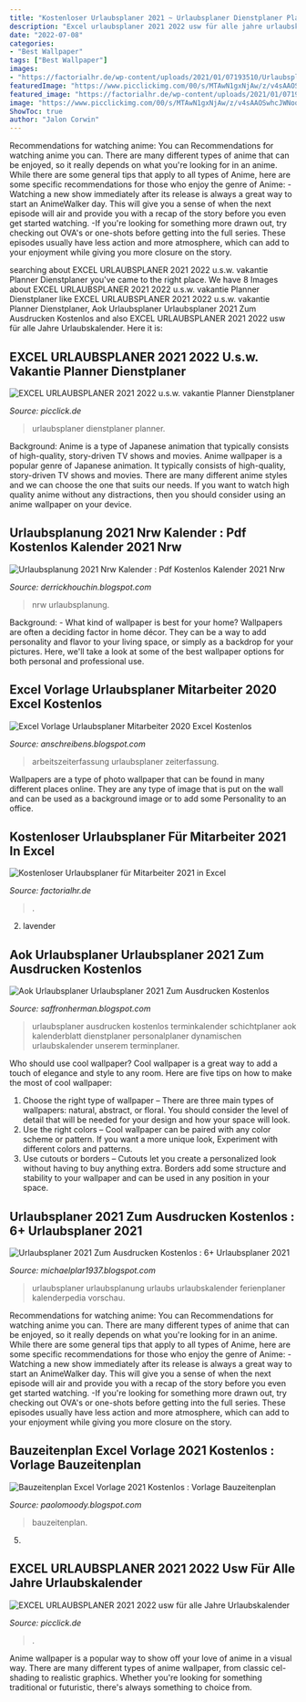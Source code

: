 ```yaml
---
title: "Kostenloser Urlaubsplaner 2021 ~ Urlaubsplaner Dienstplaner Planner"
description: "Excel urlaubsplaner 2021 2022 usw für alle jahre urlaubskalender"
date: "2022-07-08"
categories:
- "Best Wallpaper"
tags: ["Best Wallpaper"]
images:
- "https://factorialhr.de/wp-content/uploads/2021/01/07193510/Urlaubsplaner-Mitarbeiter-Excel-2021-1536x497.png"
featuredImage: "https://www.picclickimg.com/00/s/MTAwN1gxNjAw/z/v4sAAOSwhcJWNoqC/$/Excel-Urlaubsplaner-2021-2022-usw-fur-alle-Jahre-_1.jpg"
featured_image: "https://factorialhr.de/wp-content/uploads/2021/01/07193510/Urlaubsplaner-Mitarbeiter-Excel-2021-1536x497.png"
image: "https://www.picclickimg.com/00/s/MTAwN1gxNjAw/z/v4sAAOSwhcJWNoqC/$/Excel-Urlaubsplaner-2021-2022-usw-fur-alle-Jahre-_1.jpg"
ShowToc: true
author: "Jalon Corwin"
---
```



Recommendations for watching anime: You can
Recommendations for watching anime you can. There are many different types of anime that can be enjoyed, so it really depends on what you're looking for in an anime. While there are some general tips that apply to all types of Anime, here are some specific recommendations for those who enjoy the genre of Anime: 
-Watching a new show immediately after its release is always a great way to start an AnimeWalker day. This will give you a sense of when the next episode will air and provide you with a recap of the story before you even get started watching. 
-If you're looking for something more drawn out, try checking out OVA's or one-shots before getting into the full series. These episodes usually have less action and more atmosphere, which can add to your enjoyment while giving you more closure on the story.

	

		
searching about EXCEL URLAUBSPLANER 2021 2022 u.s.w. vakantie Planner Dienstplaner you've came to the right place. We have 8 Images about EXCEL URLAUBSPLANER 2021 2022 u.s.w. vakantie Planner Dienstplaner like EXCEL URLAUBSPLANER 2021 2022 u.s.w. vakantie Planner Dienstplaner, Aok Urlaubsplaner Urlaubsplaner 2021 Zum Ausdrucken Kostenlos and also EXCEL URLAUBSPLANER 2021 2022 usw für alle Jahre Urlaubskalender. Here it is:
		
    
## EXCEL URLAUBSPLANER 2021 2022 U.s.w. Vakantie Planner Dienstplaner

<img loading=lazy src="https://www.picclickimg.com/00/s/ODcyWDE2MDA=/z/NqwAAOSw1vxcxEwR/$/Excel-Urlaubsplaner-2021-2022-usw-vakantie-Planner-Dienstplaner-_1.jpg" onerror="this.onerror=null;this.src='https://tse4.mm.bing.net/th?id=OIP.GeY65RYqzBR1EOiVOYJyugAAAA&amp;pid=15.1';" alt="EXCEL URLAUBSPLANER 2021 2022 u.s.w. vakantie Planner Dienstplaner">

_Source: picclick.de_

>urlaubsplaner dienstplaner planner. 

	

Background: Anime is a type of Japanese animation that typically consists of high-quality, story-driven TV shows and movies.
Anime wallpaper is a popular genre of Japanese animation. It typically consists of high-quality, story-driven TV shows and movies. There are many different anime styles and we can choose the one that suits our needs. If you want to watch high quality anime without any distractions, then you should consider using an anime wallpaper on your device.

    
## Urlaubsplanung 2021 Nrw Kalender : Pdf Kostenlos Kalender 2021 Nrw

<img loading=lazy src="https://lh6.googleusercontent.com/proxy/x-fJhdOJrmorIigyiv1CjTHid3yKhw40g9e9kGMLu53Z2s5iA9LFaoD-My1kw7Q-ZXg0TjDYIvDJb6bYCPkxBPRQ9d_f90TGZaQiHm72-OjgfwtOJS8H0d77gR68zXxYYFALbwtZMQXnfvzItCkFtsd_mJej0m5ey-lsYoiC0xbh6vnKXpn5zEE=w1200-h630-p-k-no-nu" onerror="this.onerror=null;this.src='https://tse1.mm.bing.net/th?id=OIP.Ic_YANs8-6b83FHcMqAPygHaD4&amp;pid=15.1';" alt="Urlaubsplanung 2021 Nrw Kalender : Pdf Kostenlos Kalender 2021 Nrw">

_Source: derrickhouchin.blogspot.com_

>nrw urlaubsplanung. 

	

Background: - What kind of wallpaper is best for your home?
Wallpapers are often a deciding factor in home décor. They can be a way to add personality and flavor to your living space, or simply as a backdrop for your pictures. Here, we'll take a look at some of the best wallpaper options for both personal and professional use.

    
## Excel Vorlage Urlaubsplaner Mitarbeiter 2020 Excel Kostenlos

<img loading=lazy src="https://www.timescout.net/wp-content/uploads/2018/10/Screen_Monat.png" onerror="this.onerror=null;this.src='https://tse1.mm.bing.net/th?id=OIP.IlhmItMalzoxtGgNgqfMhQHaEk&amp;pid=15.1';" alt="Excel Vorlage Urlaubsplaner Mitarbeiter 2020 Excel Kostenlos">

_Source: anschreibens.blogspot.com_

>arbeitszeiterfassung urlaubsplaner zeiterfassung. 

	



Wallpapers are a type of photo wallpaper that can be found in many different places online. They are any type of image that is put on the wall and can be used as a background image or to add some Personality to an office.

    
## Kostenloser Urlaubsplaner Für Mitarbeiter 2021 In Excel

<img loading=lazy src="https://factorialhr.de/wp-content/uploads/2021/01/07193510/Urlaubsplaner-Mitarbeiter-Excel-2021-1536x497.png" onerror="this.onerror=null;this.src='https://tse4.mm.bing.net/th?id=OIP.LEhz_9rrzUR4Zh1_YQ0n2gHaCZ&amp;pid=15.1';" alt="Kostenloser Urlaubsplaner für Mitarbeiter 2021 in Excel">

_Source: factorialhr.de_

>. 

	

2. lavender 

    
## Aok Urlaubsplaner Urlaubsplaner 2021 Zum Ausdrucken Kostenlos

<img loading=lazy src="https://i1.wp.com/office-lernen.com/wp-content/media/Urlaubsplaner-mit-Abwesenheitsgruenden-2021.png" onerror="this.onerror=null;this.src='https://tse2.mm.bing.net/th?id=OIP.UMbkk2PO3tFl_NCZvHLm4wHaDg&amp;pid=15.1';" alt="Aok Urlaubsplaner Urlaubsplaner 2021 Zum Ausdrucken Kostenlos">

_Source: saffronherman.blogspot.com_

>urlaubsplaner ausdrucken kostenlos terminkalender schichtplaner aok kalenderblatt dienstplaner personalplaner dynamischen urlaubskalender unserem terminplaner. 

	

Who should use cool wallpaper?
Cool wallpaper is a great way to add a touch of elegance and style to any room. Here are five tips on how to make the most of cool wallpaper: 
1) Choose the right type of wallpaper – There are three main types of wallpapers: natural, abstract, or floral. You should consider the level of detail that will be needed for your design and how your space will look. 
2) Use the right colors – Cool wallpaper can be paired with any color scheme or pattern. If you want a more unique look, Experiment with different colors and patterns. 
3) Use cutouts or borders – Cutouts let you create a personalized look without having to buy anything extra. Borders add some structure and stability to your wallpaper and can be used in any position in your space.

    
## Urlaubsplaner 2021 Zum Ausdrucken Kostenlos : 6+ Urlaubsplaner 2021

<img loading=lazy src="https://excel-vorlagen.net/wp-content/uploads/2019/04/urlaubskalender-2020-sw-7-Mitarbeiter-grau.png" onerror="this.onerror=null;this.src='https://tse3.mm.bing.net/th?id=OIP.kxISPmMioa4lGcg0Ve3GogHaFX&amp;pid=15.1';" alt="Urlaubsplaner 2021 Zum Ausdrucken Kostenlos : 6+ Urlaubsplaner 2021">

_Source: michaelplar1937.blogspot.com_

>urlaubsplaner urlaubsplanung urlaubs urlaubskalender ferienplaner kalenderpedia vorschau. 

	

Recommendations for watching anime: You can
Recommendations for watching anime you can. There are many different types of anime that can be enjoyed, so it really depends on what you're looking for in an anime. While there are some general tips that apply to all types of Anime, here are some specific recommendations for those who enjoy the genre of Anime: 
-Watching a new show immediately after its release is always a great way to start an AnimeWalker day. This will give you a sense of when the next episode will air and provide you with a recap of the story before you even get started watching. 
-If you're looking for something more drawn out, try checking out OVA's or one-shots before getting into the full series. These episodes usually have less action and more atmosphere, which can add to your enjoyment while giving you more closure on the story.

    
## Bauzeitenplan Excel Vorlage 2021 Kostenlos : Vorlage Bauzeitenplan

<img loading=lazy src="https://lh5.googleusercontent.com/proxy/HDUpmn7YlLdK_gcEKNJhndTbJb6wcYAq-gP7giRFe4yWZNA1t8LLLL_6jkL8AVZq8EjTrgKak3uJ2f3qAyxslEz_M0PYlHe1hZHNZWA6zX5Hz5WMQr3DS0FszMfYsgCzAg9WQ1hePcx2TK-S84xERSOoh6pYXX5JN2rgPg=w1200-h630-p-k-no-nu" onerror="this.onerror=null;this.src='https://tse2.mm.bing.net/th?id=OIP.owLIoWuLC1H3hPB4j0xaLQHaD4&amp;pid=15.1';" alt="Bauzeitenplan Excel Vorlage 2021 Kostenlos : Vorlage Bauzeitenplan">

_Source: paolomoody.blogspot.com_

>bauzeitenplan. 

	

5.

    
## EXCEL URLAUBSPLANER 2021 2022 Usw Für Alle Jahre Urlaubskalender

<img loading=lazy src="https://www.picclickimg.com/00/s/MTAwN1gxNjAw/z/v4sAAOSwhcJWNoqC/$/Excel-Urlaubsplaner-2021-2022-usw-fur-alle-Jahre-_1.jpg" onerror="this.onerror=null;this.src='https://tse1.mm.bing.net/th?id=OIP.YQLqClk7VlNot8rx7bjqBAAAAA&amp;pid=15.1';" alt="EXCEL URLAUBSPLANER 2021 2022 usw für alle Jahre Urlaubskalender">

_Source: picclick.de_

>. 

	

Anime wallpaper is a popular way to show off your love of anime in a visual way. There are many different types of anime wallpaper, from classic cel-shading to realistic graphics. Whether you're looking for something traditional or futuristic, there's always something to choice from.

